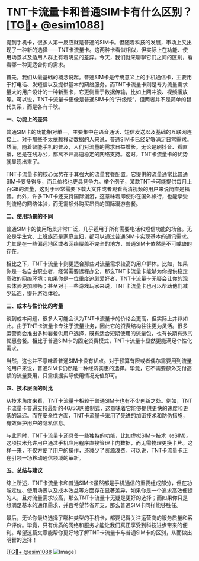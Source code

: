 # TNT卡流量卡和普通SIM卡有什么区别？[[TG💪+ @esim1088](https://t.me/s/esim1088)]

提到手机卡，很多人第一反应就是普通的SIM卡。但随着科技的发展，市场上又出现了一种新的选择——TNT卡流量卡。这两种卡看似相似，但实际上在功能、使用场景以及适用人群上有着明显的差异。今天，我们就来聊聊它们之间的区别，看看哪一种更适合你的需求。

首先，我们从最基础的概念说起。普通SIM卡是传统意义上的手机通信卡，主要用于打电话、发短信以及提供基本的网络服务。而TNT卡流量卡则是专为流量需求量大的用户设计的一种新型卡，它更侧重于数据传输，比如上网冲浪、视频播放等。可以说，TNT卡流量卡更像是普通SIM卡的“升级版”，但两者并不是简单的替代关系，而是各有千秋。

**一、功能上的差异**

普通SIM卡的功能相对单一，主要集中在语音通话、短信发送以及基础的互联网连接上。对于那些不太依赖移动数据的人来说，普通SIM卡已经足够满足日常需求。然而，随着智能手机的普及，人们对流量的需求日益增长。无论是刷抖音、看直播，还是在线办公，都离不开高速稳定的网络支持。这时，TNT卡流量卡的优势就显现出来了。

TNT卡流量卡的核心优势在于其强大的流量套餐配置。它提供的流量通常比普通SIM卡要多得多，而且价格也更具竞争力。举个例子，某款TNT卡可能提供每月上百GB的流量，这对于经常需要下载大文件或者观看高清视频的用户来说简直是福音。此外，许多TNT卡还支持国际漫游，这意味着即使你在国外旅行，也能享受到流畅的网络体验，而无需额外购买昂贵的国际漫游套餐。

**二、使用场景的不同**

普通SIM卡的使用场景非常广泛，几乎适用于所有需要电话和短信功能的场合。无论是学生党、上班族还是家庭主妇，都可以通过普通SIM卡实现基本的通讯需求。尤其是在一些偏远地区或者网络覆盖不完全的地方，普通SIM卡依然是不可或缺的存在。

相比之下，TNT卡流量卡则更适合那些对流量需求较高的用户群体。比如，如果你是一名自由职业者，经常需要远程办公，那么TNT卡流量卡能够为你提供稳定高效的网络环境；如果你是一位重度追剧爱好者，TNT卡流量卡无疑会让你的观影体验更加顺畅；甚至对于一些游戏玩家来说，TNT卡流量卡也可以帮助他们减少延迟，提升游戏体验。

**三、成本与性价比的考量**

谈到成本问题，很多人可能会认为TNT卡流量卡的价格会更高，但实际上并非如此。由于TNT卡流量卡专注于流量业务，因此它的资费结构往往更为灵活。很多运营商会推出多种套餐供用户选择，既有适合短期使用的流量包，也有长期有效的优惠套餐。相比于普通SIM卡的固定资费模式，TNT卡流量卡显然更能满足个性化需求。

当然，这也并不意味着普通SIM卡没有优点。对于预算有限或者偶尔需要用到流量的用户来说，普通SIM卡仍然是一种经济实惠的选择。毕竟，它不需要额外支付高额的流量费用，只需根据实际使用情况充值即可。

**四、技术层面的对比**

从技术角度来看，TNT卡流量卡相较于普通SIM卡也有不少创新之处。例如，TNT卡流量卡普遍支持最新的4G/5G网络制式，这意味着它能够提供更快的速度和更低的延迟。而在安全性方面，TNT卡流量卡采用了先进的加密技术和防伪措施，有效保护用户的隐私信息。

与此同时，TNT卡流量卡还具备一些独特的功能，比如虚拟SIM卡技术（eSIM）。这项技术允许用户通过手机应用程序直接管理卡内数据，而无需物理更换卡片。这样一来，不仅方便了用户的操作，还减少了资源浪费。可以说，TNT卡流量卡正在引领一场移动通信领域的革新。

**五、总结与建议**

综上所述，TNT卡流量卡和普通SIM卡虽然都是手机通信的重要组成部分，但在功能定位、使用场景以及成本效益等方面存在显著差异。如果你是一个追求高效便捷的人，且对流量需求较高，那么TNT卡流量卡无疑是更好的选择；而如果你只是想满足基本的通讯需求，并且希望节省开支，那么普通SIM卡同样能够胜任。

最后，无论你最终选择了哪种类型的手机卡，都要记得关注运营商的服务质量和客户评价。毕竟，只有优质的网络和服务才能让我们真正享受到科技进步带来的便利。希望这篇文章能帮你更好地了解TNT卡流量卡与普通SIM卡的区别，从而做出明智的选择！

[[TG💪+ @esim1088](https://t.me/s/esim1088) ![Image](https://i.postimg.cc/4NQfJmqS/Snipaste-2025-05-13-00-14-12.png)]